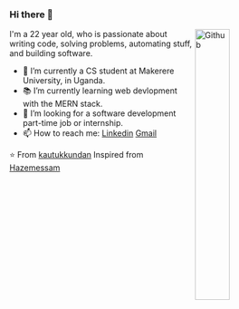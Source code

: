 ### Hi there 👋

<img width="35%" align="right" alt="Github" src="https://user-images.githubusercontent.com/48678280/88862734-4903af80-d201-11ea-968b-9c939d88a37c.gif" />

I'm a 22 year old, who is passionate about writing code, solving problems, automating stuff, and building software.

- 🔭 I’m currently a CS student at Makerere University, in Uganda.
- 📚 I’m currently learning web devlopment with the MERN stack.
- 👯 I’m looking for a software development part-time job or internship. 
- 📫 How to reach me: [Linkedin](https://www.linkedin.com/in/bubuka-sharif-74156b176/) [Gmail](mailto:sharifbubuka256@gmail.com)

⭐️ From [kautukkundan](https://github.com/kautukkundan)
Inspired from [Hazemessam](https://github.com/hazemessam)

